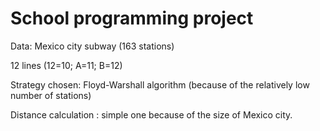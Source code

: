 # School programming project

Data: Mexico city subway (163 stations)

12 lines (12=10; A=11; B=12)

Strategy chosen: Floyd-Warshall algorithm (because of the relatively low number of stations)

Distance calculation : simple one because of the size of Mexico city.
